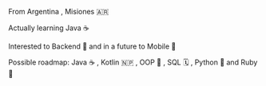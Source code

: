 From Argentina , Misiones 🇦🇷 

Actually learning Java ☕

Interested to Backend 💾 and in a future to Mobile 📱

Possible roadmap: Java ☕ , Kotlin 🇳🇵 , OOP 🧊 , SQL 🗓️ , Python 🐍 and Ruby 💎



